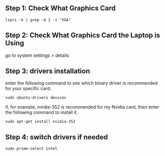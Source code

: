 ## Step 1: Check What Graphics Card

```
lspci -k | grep -A 2 -i "VGA"
```

## Step 2: Check What Graphics Card the Laptop is Using

go to system settings > details

## Step 3: drivers installation

enter the following command to see which binary driver is recommended for your specific card.

```
sudo ubuntu-drivers devices
```

if, for example, nvidia-352 is recommended for my Nvidia card, then enter the following command to install it.

```
sudo apt-get install nvidia-352
```

## Step 4: switch drivers if needed

```
sudo prime-select intel
```